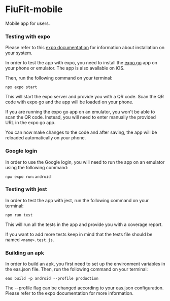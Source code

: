 # FiuFit-mobile
Mobile app for users.

### Testing  with expo
Please refer to this [expo documentation](https://docs.expo.dev/get-started/installation/)
for information about installation on your system.

In order to test the app with expo, you need to install the [expo go](https://play.google.com/store/apps/details?id=host.exp.exponent&hl=es_MX&gl=US&pli=1) 
app on your phone or emulator. The app is also available on iOS.

Then, run the following command on your terminal:
```
npx expo start
```
This will start the expo server and provide you with a QR code. Scan the QR code
with expo go and the app will be loaded on your phone.

If you are running the expo go app on an emulator, you won't be able to scan the
QR code. Instead, you will need to enter manually the provided URL in the expo go
app.

You can now make changes to the code and after saving, the app will be reloaded
automatically on your phone.

### Google login
In order to use the Google login, you will need to run the app on an emulator
using the following command:
```
npx expo run:android
```

### Testing with jest
In order to test the app with jest, run the following command on your terminal:
```
npm run test
```
This will run all the tests in the app and provide you with a coverage report.

If you want to add more tests keep in mind that the tests file should be named
`<name>.test.js`.

### Building an apk
In order to build an apk, you first need to set up the environment variables in
the eas.json file. Then, run the following command on your terminal:
```
eas build -p android --profile production
```
The --profile flag can be changed according to your eas.json configuration.
Please refer to the expo documentation for more information.
